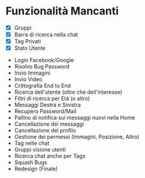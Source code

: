 # Funzionalità Mancanti

- [x] Gruppi 
- [x] Barra di ricerca nella chat
- [x] Tag Privati
- [x] Stato Utente 
- Login Facebook/Google 
- Risolvo Bug Password 
- Invio Immagini 
- Invio Video 
- Crittografia End to End 
- Ricerca dell'utente (oltre che dell'interesse) 
- Filtri di ricerca per Età (o altro) 
- Messaggi Destra e Sinistra
- Recupero Password/Mail
- Pallino di notifica sui messaggi nuovi nella Home 
- Cancellazione dei messaggi 
- Cancellazione del profilo 
- Gestione dei permessi (Immagini, Posizione, Altro)
- Tag nelle chat
- Gruppi visione utenti
- Ricerca chat anche per Tags
- Squash Bugs 
- Redesign (Finale) 
